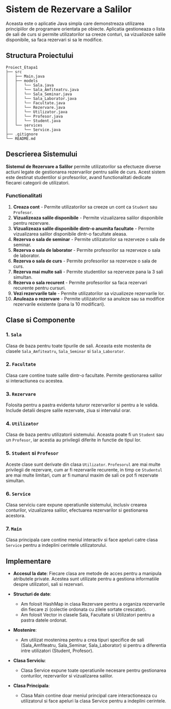 # Sistem de Rezervare a Salilor 

Aceasta este o aplicatie Java simpla care demonstreaza utilizarea principiilor de programare orientata pe obiecte.
Aplicatia gestioneaza o lista de sali de curs si permite utilizatorilor sa creeze conturi, sa vizualizeze salile disponibile, sa faca rezervari si sa le modifice.

## Structura Proiectului


```
Proiect_Etapa1
├── src
│   ├── Main.java
│   ├── models
│   │   └── Sala.java
│   │   └── Sala_Amfiteatru.java
│   │   └── Sala_Seminar.java
│   │   └── Sala_Laborator.java
│   │   └── Facultate.java
│   │   └── Rezervare.java
│   │   └── Utilizator.java
│   │   └── Profesor.java
│   │   └── Student.java
│   └── services
│       └── Service.java
├── .gitignore
└── README.md
```

## Descrierea Sistemului

**Sistemul de Rezervare a Salilor** permite utilizatorilor sa efectueze diverse actiuni legate de gestionarea rezervarilor pentru salile de curs. Acest sistem este destinat studentilor si profesorilor, avand functionalitati dedicate fiecarei categorii de utilizatori.

### Functionalitati

1. **Creaza cont** - Permite utilizatorilor sa creeze un cont ca `Student` sau `Profesor`.
2. **Vizualizeaza salile disponibile** - Permite vizualizarea salilor disponibile pentru rezervare.
3. **Vizualizeaza salile disponibile dintr-o anumita facultate** - Permite vizualizarea salilor disponibile dintr-o facultate aleasa.
4. **Rezerva o sala de seminar** - Permite utilizatorilor sa rezerveze o sala de seminar.
5. **Rezerva o sala de laborator** - Permite profesorilor sa rezerveze o sala de laborator.
6. **Rezerva o sala de curs** - Permite profesorilor sa rezerveze o sala de curs.
7. **Rezerva mai multe sali** - Permite studentilor sa rezerveze pana la 3 sali simultan.
8. **Rezerva o sala recurent** - Permite profesorilor sa faca rezervari recurente pentru cursuri.
9. **Vezi rezervarile tale** - Permite utilizatorilor sa vizualizeze rezervarile lor.
10. **Anuleaza o rezervare** - Permite utilizatorilor sa anuleze sau sa modifice rezervarile existente (pana la 10 modificari).

## Clase si Componente

### 1. `Sala`
Clasa de baza pentru toate tipurile de sali. Aceasta este mostenita de clasele `Sala_Amfiteatru`, `Sala_Seminar` si `Sala_Laborator`.

### 2. `Facultate`
Clasa care contine toate salile dintr-o facultate. Permite gestionarea salilor si interactiunea cu acestea.

### 3. `Rezervare`
Folosita pentru a pastra evidenta tuturor rezervarilor si pentru a le valida. Include detalii despre salile rezervate, ziua si intervalul orar.

### 4. `Utilizator`
Clasa de baza pentru utilizatorii sistemului. Aceasta poate fi un `Student` sau un `Profesor`, iar acestia au privilegii diferite in functie de tipul lor.

### 5. `Student` si `Profesor`
Aceste clase sunt derivate din clasa `Utilizator`. `Profesorul` are mai multe privilegii de rezervare, cum ar fi rezervarile recurente, in timp ce `Studentul` are mai multe limitari, cum ar fi numarul maxim de sali ce pot fi rezervate simultan.

### 6. `Service`
Clasa serviciu care expune operatiunile sistemului, inclusiv crearea conturilor, vizualizarea salilor, efectuarea rezervarilor si gestionarea acestora.

### 7. `Main`
Clasa principala care contine meniul interactiv si face apeluri catre clasa `Service` pentru a indeplini cerintele utilizatorului.



## Implementare

- **Accesul la date**: Fiecare clasa are metode de acces pentru a manipula atributele private. Acestea sunt utilizate pentru a gestiona informatiile despre utilizatori, sali si rezervari.
  
- **Structuri de date**:
  - Am folosit HashMap in clasa Rezervare pentru a organiza rezervarile din fiecare zi (colectie ordonata cu zilele sortate crescator).
  - Am folosit Vector in clasele Sala, Facultate si Utilizatori pentru a pastra datele ordonat.

- **Mostenire**:
  - Am utilizat mostenirea pentru a crea tipuri specifice de sali (Sala_Amfiteatru, Sala_Seminar, Sala_Laborator) si pentru a diferentia intre utilizatori (Student, Profesor).
  
- **Clasa Serviciu**:
  - Clasa Service expune toate operatiunile necesare pentru gestionarea conturilor, rezervarilor si vizualizarea salilor.

- **Clasa Principala**:
  - Clasa Main contine doar meniul principal care interactioneaza cu utilizatorul si face apeluri la clasa Service pentru a indeplini cerintele.

